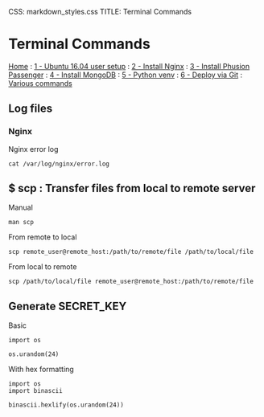 CSS: markdown_styles.css
TITLE: Terminal Commands

# Terminal Commands

[Home](../index.html)
: [1 - Ubuntu 16.04 user setup](devops16_1_ubuntu16_setup.html)
: [2 - Install Nginx](devops16_2_install_nginx.html)
: [3 - Install Phusion Passenger](devops16_3_install_phusionpassenger.html)
: [4 - Install MongoDB](devops16_4_install_mongodb.html)
: [5 - Python venv](devops16_5_python_venv.html)
: [6 - Deploy via Git](devops16_6_deploy_flask_app_w_git.html)
: [Various commands](terminal_commands.html)



## Log files

### Nginx

Nginx error log

```
cat /var/log/nginx/error.log
```

## $ scp : Transfer files from local to remote server

Manual

```
man scp
```

From remote to local

```
scp remote_user@remote_host:/path/to/remote/file /path/to/local/file
```

From local to remote

```
scp /path/to/local/file remote_user@remote_host:/path/to/remote/file
```


## Generate SECRET_KEY

Basic

```
import os

os.urandom(24)
```

With hex formatting

```
import os
import binascii

binascii.hexlify(os.urandom(24))
```
